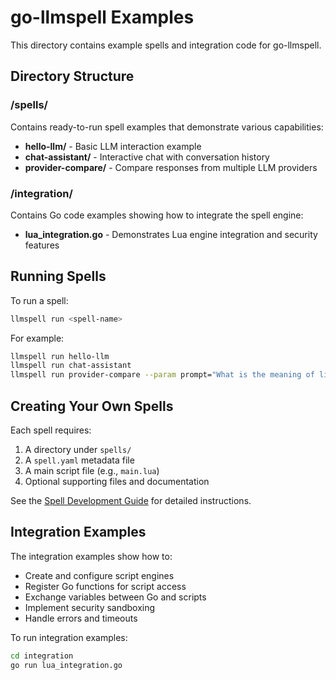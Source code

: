 # go-llmspell Examples

This directory contains example spells and integration code for go-llmspell.

## Directory Structure

### /spells/
Contains ready-to-run spell examples that demonstrate various capabilities:

- **hello-llm/** - Basic LLM interaction example
- **chat-assistant/** - Interactive chat with conversation history
- **provider-compare/** - Compare responses from multiple LLM providers

### /integration/
Contains Go code examples showing how to integrate the spell engine:

- **lua_integration.go** - Demonstrates Lua engine integration and security features

## Running Spells

To run a spell:
```bash
llmspell run <spell-name>
```

For example:
```bash
llmspell run hello-llm
llmspell run chat-assistant
llmspell run provider-compare --param prompt="What is the meaning of life?"
```

## Creating Your Own Spells

Each spell requires:
1. A directory under `spells/`
2. A `spell.yaml` metadata file
3. A main script file (e.g., `main.lua`)
4. Optional supporting files and documentation

See the [Spell Development Guide](../docs/spell-development.md) for detailed instructions.

## Integration Examples

The integration examples show how to:
- Create and configure script engines
- Register Go functions for script access
- Exchange variables between Go and scripts
- Implement security sandboxing
- Handle errors and timeouts

To run integration examples:
```bash
cd integration
go run lua_integration.go
```